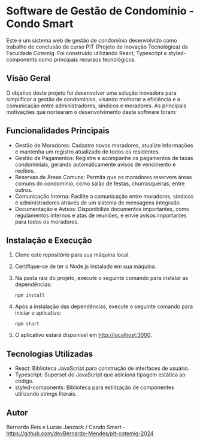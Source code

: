 # Software de Gestão de Condomínio - Condo Smart
Este é um sistema web de gestão de condomínio desenvolvido como trabalho de conclusão de curso PIT (Projeto de Inovação Tecnológica) da Faculdade Cotemig. Foi construído utilizando React, Typescript e styled-components como principais recursos tecnológicos.

## Visão Geral
O objetivo deste projeto foi desenvolver uma solução inovadora para simplificar a gestão de condomínios, visando melhorar a eficiência e a comunicação entre administradores, síndicos e moradores. As principais motivações que nortearam o desenvolvimento deste software foram:

## Funcionalidades Principais
* Gestão de Moradores: Cadastre novos moradores, atualize informações e mantenha um registro atualizado de todos os residentes.
* Gestão de Pagamentos: Registre e acompanhe os pagamentos de taxas condominiais, gerando automaticamente avisos de vencimento e recibos.
* Reservas de Áreas Comuns: Permita que os moradores reservem áreas comuns do condomínio, como salão de festas, churrasqueiras, entre outros.
* Comunicação Interna: Facilite a comunicação entre moradores, síndicos e administradores através de um sistema de mensagens integrado.
* Documentação e Avisos: Disponibilize documentos importantes, como regulamentos internos e atas de reuniões, e envie avisos importantes para todos os moradores.


## Instalação e Execução

1. Clone este repositório para sua máquina local.
2. Certifique-se de ter o Node.js instalado em sua máquina.
3. Na pasta raiz do projeto, execute o seguinte comando para instalar as dependências:

   ```
   npm install
   ```

4. Após a instalação das dependências, execute o seguinte comando para iniciar o aplicativo:

   ```
   npm start
   ```

5. O aplicativo estará disponível em [http://localhost:3000](http://localhost:3000/login).

## Tecnologias Utilizadas
* React: Biblioteca JavaScript para construção de interfaces de usuário.
* Typescript: Superset do JavaScript que adiciona tipagem estática ao código.
* styled-components: Biblioteca para estilização de componentes utilizando strings literais.

## Autor
Bernardo Reis e Lucas Janzack / Condo Smart - https://github.com/devBernardo-Mendes/pit-cotemig-2024
